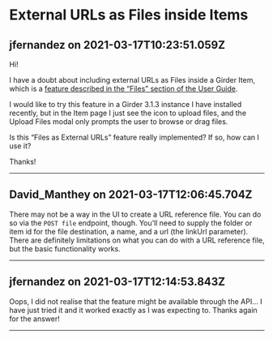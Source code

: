 # External URLs as Files inside Items

## jfernandez on 2021-03-17T10:23:51.059Z

Hi!


I have a doubt about including external URLs as Files inside a Girder Item, which is a [feature described in the “Files” section of the User Guide](https://girder.readthedocs.io/en/latest/user-guide.html?highlight=external#files).


I would like to try this feature in a Girder 3\.1\.3 instance I have installed recently, but in the Item page I just see the icon to upload files, and the Upload Files modal only prompts the user to browse or drag files.


Is this “Files as External URLs” feature really implemented? If so, how can I use it?


Thanks!


---

## David_Manthey on 2021-03-17T12:06:45.704Z

There may not be a way in the UI to create a URL reference file. You can do so via the `POST file` endpoint, though. You’ll need to supply the folder or item id for the file destination, a name, and a url (the linkUrl parameter). There are definitely limitations on what you can do with a URL reference file, but the basic functionality works.


---

## jfernandez on 2021-03-17T12:14:53.843Z

Oops, I did not realise that the feature might be available through the API… I have just tried it and it worked exactly as I was expecting to. Thanks again for the answer!


---

